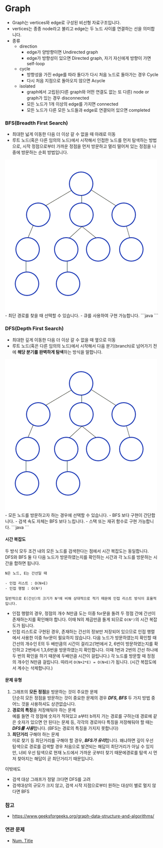 # Graph
- Graph는 vertices와 edge로 구성된 비선형 자료구조입니다.
- vertices는 종종 node라고 불리고 edge는 두 노드 사이를 연결하는 선을 의미합니다.
- 종류
	+ direction
		- edge가 양방향이면 Undirected graph
		- edge가 방향성이 있으면 Directed graph, 자기 자신에게 방향이 가면 self-loop
	+ cycle
		- 방향성을 가진 edge를 따라 돌다가 다시 처음 노드로 돌아가는 경우 Cycle
		- 다시 처음 지점으로 돌아오지 않으면 Acycle
	+ isolated
		- graph에서 고립된(다른 graph와 어떤 연결도 없는 또 다른) node or graph가 있는 경우 disconnected
		- 모든 노드가 1개 이상의 edge를 가지면 connected
		- 모든 노드가 다른 모든 노드들과 edge로 연결되어 있으면 completed

### BFS(Breadth First Search)
- 최대한 넓게 이동한 다음 더 이상 갈 수 없을 때 아래로 이동
- 루트 노드(혹은 다른 임의의 노드)에서 시작해서 인접한 노드를 먼저 탐색하는 방법으로, 시작 정점으로부터 가까운 정점을 먼저 방문하고 멀리 떨어져 있는 정점을 나중에 방문하는 순회 방법입니다.
<img src="./images/bfs.gif" alt="bfs" width="500"/>
- 최단 경로를 찾을 때 선택할 수 있습니다.
- 큐를 사용하여 구현 가능합니다.
```java
```

### DFS(Depth First Search)
- 최대한 깊게 이동한 다음 더 이상 갈 수 없을 때 옆으로 이동
- 루트 노드(혹은 다른 임의의 노드)에서 시작해서 다음 분기(branch)로 넘어가기 전에 **해당 분기를 완벽하게 탐색**하는 방식을 말합니다.
<img src="./images/dfs.gif" alt="dfs" width="500"/>
- 모든 노드를 방문하고자 하는 경우에 선택할 수 있습니다.
- BFS 보다 구현이 간단합니다.
- 검색 속도 자체는 BFS 보다 느립니다.
- 스택 또는 재귀 함수로 구현 가능합니다.
```java
```

#### 시간 복잡도
두 방식 모두 조건 내의 모든 노드를 검색한다는 점에서 시간 복잡도는 동일합니다.                     
DFS와 BFS 둘 다 다음 노드가 방문하였는지를 확인하는 시간과 각 노드를 방문하는 시간을 합하면 됩니다.

```
N은 노드, E는 간선일 때

- 인접 리스트 : O(N+E)
- 인접 행렬 : O(N²)

일반적으로 E(간선)의 크기가 N²에 비해 상대적으로 적기 때문에 인접 리스트 방식이 효율적입니다.
```

- 인접 행렬의 경우, 정점의 개수 N만큼 도는 이중 for문을 돌려 두 정점 간에 간선이 존재하는지를 확인해야 합니다. 이때 N의 제곱만큼 돌게 되므로 ```O(N²)```의 시간 복잡도가 됩니다.
- 인접 리스트로 구현된 경우, 존재하는 간선의 정보만 저장되어 있으므로 인접 행렬에서 사용한 이중 for문이 필요하지 않습니다. 다음 노드가 방문하였는지 확인할 때 간선의 개수인 E의 두 배만큼의 시간이 걸리고(1번에서 2, 6번이 방문하였는지를 확인하고 2번에서 1,3,6번을 방문하였는지 확인합니다. 이때 1번과 2번의 간선 하나에 두 번의 확인을 하기 때문에 두배만큼 시간이 걸립니다.) 각 노드를 방문할 때 정점의 개수인 N만큼 걸립니다. 따라서 ```O(N+2*E) = O(N+E)```가 됩니다. (시간 복잡도에서 계수는 삭제합니다.)

#### 문제 유형
1) 그래프의 **모든 정점**을 방문하는 것이 주요한 문제                   
단순히 모든 정점을 방문하는 것이 중요한 문제의 경우 ***DFS, BFS*** 두 가지 방법 중 어느 것을 사용하셔도 상관없습니다.
2) **경로의 특징**을 저장해둬야 하는 문제                  
예를 들면 각 정점에 숫자가 적혀있고 a부터 b까지 가는 경로를 구하는데 경로에 같은 숫자가 있으면 안 된다는 문제 등, 각각의 경로마다 특징을 저장해둬야 할 때는 ***DFS를 사용***합니다. (BFS는 경로의 특징을 가지지 못합니다)
3) **최단거리** 구해야 하는 문제                              
미로 찾기 등 최단거리를 구해야 할 경우, ***BFS가 유리***합니다. 왜냐하면 깊이 우선 탐색으로 경로를 검색할 경우 처음으로 발견되는 해답이 최단거리가 아닐 수 있지만, 너비 우선 탐색으로 현재 노드에서 가까운 곳부터 찾기 때문에경로를 탐색 시 먼저 찾아지는 해답이 곧 최단거리기 때문입니다.
                                 
이밖에도 

- 검색 대상 그래프가 정말 크다면 DFS를 고려
- 검색대상의 규모가 크지 않고, 검색 시작 지점으로부터 원하는 대상이 별로 멀지 않다면 BFS

### 참고
- https://www.geeksforgeeks.org/graph-data-structure-and-algorithms/

### 연관 문제
- [Num. Title](https://github.com/hanbee1005/AlgorithmStudy/blob/master/Leetcode/202301)